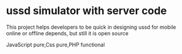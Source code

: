 # ussd simulator with server code
This project helps developers to be quick in designing ussd for mobile online or offline depends, but still it is open source

JavaScript pure,Css pure,PHP functional
